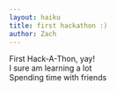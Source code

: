 ```yaml
---
layout: haiku
title: first hackathon :)
author: Zach
---
```


First Hack-A-Thon, yay!<br>
I sure am learning a lot<br>
Spending time with friends <br>
